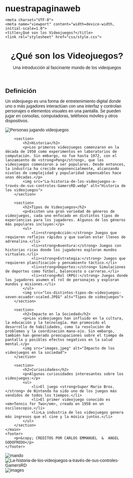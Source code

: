 # nuestrapaginaweb
<html lang="es">
<head>
    <style>
    /* Estilo general */
* {
    margin: 0;
    padding: 0;
    box-sizing: border-box;
    font-family: Arial, sans-serif;
}

body {
    background-color: #1b1b2f;
    color: #e5e5e5;
    line-height: 1.6;
    display: flex;
    flex-direction: column;
    align-items: center;
    padding: 0 20px;
}

header {
    text-align: center;
    padding: 2rem 0;
    color: #f5a623;
}

header h1 {
    font-size: 2.5rem;
    margin-bottom: 0.5rem;
}

header p {
    font-size: 1.2rem;
    color: #e5e5e5;
}

main {
    max-width: 800px;
    width: 100%;
    padding: 20px;
}

section {
    margin-bottom: 2rem;
    padding: 1.5rem;
    background-color: #162447;
    border-radius: 8px;
    box-shadow: 0 4px 8px rgba(0, 0, 0, 0.3);
}

section h2 {
    color: #f5a623;
    font-size: 1.8rem;
    margin-bottom: 0.5rem;
}

section p, section ul {
    font-size: 1rem;
    color: #e5e5e5;
}

ul {
    list-style-type: square;
    padding-left: 20px;
}

li {
    margin-bottom: 0.5rem;
}

img {
    width: 100%;
    height: auto;
    border-radius: 8px;
    margin-top: 1rem;
}

/* Footer */
footer {
    text-align: center;
    padding: 1rem;
    margin-top: 1rem;
    background-color: #0f0e17;
    color: #f5a623;
    width: 100%;
    max-width: 800px;
    border-radius: 0 0 8px 8px;
}

footer p {
    font-size: 0.9rem;
}

/* Respuesta para pantallas pequeñas */
@media (max-width: 600px) {
    header h1 {
        font-size: 2rem;
    }

    section h2 {
        font-size: 1.5rem;
    }

    footer p {
        font-size: 0.8rem;
    }
}
</style>

    <meta charset="UTF-8">
    <meta name="viewport" content="width=device-width, initial-scale=1.0">
    <title>¿Qué son los Videojuegos?</title>
    <link rel="stylesheet" href="css/style.css">
</head>
<body>
    <header>
        <h1>¿Qué son los Videojuegos?</h1>
        <p>Una introducción al fascinante mundo de los videojuegos</p>
    </header>
    <main>
        <section>
            <h2>Definición</h2>
            <p>Un videojuego es una forma de entretenimiento digital donde uno o más jugadores interactúan con una interfaz y controlan personajes o elementos visuales en una pantalla. Se pueden jugar en consolas, computadoras, teléfonos móviles y otros dispositivos.</p>
            <img src="mando.jpg" alt="Personas jugando videojuegos">
        </section>
        
        <section>
            <h2>Historia</h2>
            <p>Los primeros videojuegos comenzaron en la década de 1950 como experimentos en laboratorios de computación. Sin embargo, no fue hasta 1972, con el lanzamiento de <strong>Pong</strong>, que los videojuegos comenzaron a ser populares. Desde entonces, la industria ha crecido exponencialmente, alcanzando niveles de complejidad y popularidad impensables hace unas décadas.</p>
            <img src="La-historia-de-los-videojuegos-a-través-de-sus-controles-GamersRD.webp" alt="Historia de los videojuegos">
        </section>
        
        <section>
            <h2>Tipos de Videojuegos</h2>
            <p>Existen una gran variedad de géneros de videojuegos, cada uno enfocado en distintos tipos de experiencias para los jugadores. Algunos de los géneros más populares incluyen:</p>
            <ul>
                <li><strong>Acción:</strong> Juegos que requieren reflejos rápidos y que suelen estar llenos de adrenalina.</li>
                <li><strong>Aventura:</strong> Juegos con historias ricas donde los jugadores exploran mundos virtuales.</li>
                <li><strong>Estrategia:</strong> Juegos que requieren planificación y pensamiento táctico.</li>
                <li><strong>Deportes:</strong> Simulaciones de deportes como fútbol, baloncesto o carreras.</li>
                <li><strong>Rol (RPG):</strong> Juegos donde los jugadores asumen el rol de personajes y exploran mundos y misiones.</li>
            </ul>
            <img src="los-distintos-tipos-de-videojuegos-seven-ecuador-scaled.JPEG" alt="Tipos de videojuegos">
        </section>
        
        <section>
            <h2>Impacto en la Sociedad</h2>
            <p>Los videojuegos han influido en la cultura, la educación y la tecnología. Han promovido el desarrollo de habilidades, como la resolución de problemas y la coordinación mano-ojo. Sin embargo, también han generado preocupaciones sobre el tiempo de pantalla y posibles efectos negativos en la salud mental.</p>
            <img src="images.jpeg" alt="Impacto de los videojuegos en la sociedad">
        </section>
        
        <section>
            <h2>Curiosidades</h2>
            <p>Algunas curiosidades interesantes sobre los videojuegos:</p>
            <ul>
                <li>El juego <strong>Super Mario Bros.</strong> de Nintendo ha sido uno de los juegos más vendidos de todos los tiempos.</li>
                <li>El primer videojuego conocido es <em>Tennis for Two</em>, creado en 1958 en un osciloscopio.</li>
                <li>La industria de los videojuegos genera más ingresos que el cine y la música juntos.</li>
            </ul>
        </section>
    </main>
    <footer>
        <p>&copy; CREDITOS POR CARLOS EMMANUEL  &  ANGEL GODOFREDO</p>
    </footer>
</body>
</html>


![mando](https://github.com/user-attachments/assets/84909445-833e-4fe3-aa30-e09f81b91b34)
![La-historia-de-los-videojuegos-a-través-de-sus-controles-GamersRD](https://github.com/user-attachments/assets/83b95d45-d4b6-46fb-81a4-d85d02468403)
![images](https://github.com/user-attachments/assets/02e43395-0f14-404d-803a-b26d66ed9031)
